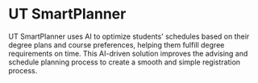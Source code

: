 # UT SmartPlanner
UT SmartPlanner uses AI to optimize students' schedules based on their degree plans and course preferences, helping them fulfill degree requirements on time. This AI-driven solution improves the advising and schedule planning process to create a smooth and simple registration process.
